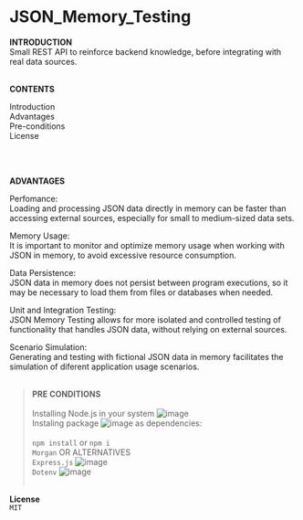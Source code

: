 # JSON_Memory_Testing

**INTRODUCTION** </br>
Small REST API to reinforce backend knowledge, before integrating with real data sources.
</br>
</br>

**CONTENTS**

Introduction </br>
Advantages  </br>
Pre-conditions </br>
License </br>

</br>
</br>

**ADVANTAGES**

Perfomance: </br>
Loading and processing JSON data directly in memory can be faster than accessing external sources, especially for small to medium-sized data sets.

Memory Usage: </br>
It is important to monitor and optimize memory usage when working with JSON in memory, to avoid excessive resource consumption.

Data Persistence: </br>
JSON data in memory does not persist between program executions, so it may be necessary to load them from files or databases when needed.

Unit and Integration Testing: </br>
JSON Memory Testing allows for more isolated and controlled testing of functionality that handles JSON data, without relying on external sources.

Scenario Simulation: </br>
Generating and testing with fictional JSON data in memory facilitates the simulation of diferent application usage scenarios.
</br>
</br>

> **PRE CONDITIONS** </br></br>
Installing Node.js in your system ![image](https://github.com/DontStopPrograming/JSON_Memory_Testing/assets/101149872/c0c941c3-a5e7-47cd-97f8-0a2127bdcd7d) </br>
Instaling package ![image](https://github.com/DontStopPrograming/JSON_Memory_Testing/assets/101149872/ae6303e2-5f97-4332-9175-486c41c2bb92) as dependencies: </br></br>
  `npm install` or `npm i` </br>
 `Morgan` OR ALTERNATIVES </br>
  `Express.js` ![image](https://github.com/DontStopPrograming/JSON_Memory_Testing/assets/101149872/5fbf1759-e142-4348-b37f-ff1c4a901c24)</br>
  `Dotenv` ![image](https://github.com/DontStopPrograming/JSON_Memory_Testing/assets/101149872/1eaebc08-b681-42c7-8587-6c044cb573b5)</br></br>
  

**License** </br>
`MIT`

